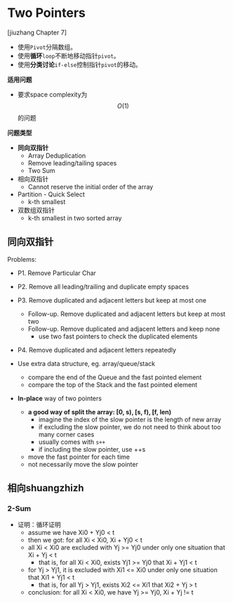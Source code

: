 <extoc></extoc>

# Two Pointers

[jiuzhang Chapter 7]

- 使用`Pivot`分隔数组。
- 使用**循环**`loop`不断地移动指针`pivot`。
- 使用**分类讨论**`if-else`控制指针`pivot`的移动。

__适用问题__

- 要求space complexity为$$O(1)$$的问题

__问题类型__

- **同向双指针**
    - Array Deduplication
    - Remove leading/tailing spaces
    - Two Sum
- 相向双指针
    - Cannot reserve the initial order of the array
- Partition - Quick Select
    - k-th smallest
- 双数组双指针
    - k-th smallest in two sorted array

    

## 同向双指针 

Problems:

- P1. Remove Particular Char    
- P2. Remove all leading/trailing and duplicate empty spaces
- P3. Remove duplicated and adjacent letters but keep at most one
    - Follow-up. Remove duplicated and adjacent letters but keep at most two
    - Follow-up. Remove duplicated and adjacent letters and keep none
        - use two fast pointers to check the duplicated elements
- P4. Remove duplicated and adjacent letters repeatedly

- Use extra data structure, eg. array/queue/stack
    - compare the end of the Queue and the fast pointed element
    - compare the top of the Stack and the fast pointed element
- **In-place** way of two pointers
    - **a good way of split the array: [0, s), [s, f), [f, len)**
        - imagine the index of the slow pointer is the length of new array
        - if excluding the slow pointer, we do not need to think about too many corner cases
        - usually comes with `s++`
        - if including the slow pointer, use ++s
    - move the fast pointer for each time
    - not necessarily move the slow pointer
    
## 相向shuangzhizh

### 2-Sum

- 证明：循环证明
    - assume we have Xi0 + Yj0 < t
    - then we got: for all Xi < Xi0, Xi + Yj0 < t
    - all Xi < Xi0 are excluded with Yj >= Yj0 under only one situation that Xi + Yj < t
        - that is, for all Xi < Xi0, exists Yj1 >= Yj0 that Xi + Yj1 < t
    - for Yj > Yj1, it is excluded with Xi1 <= Xi0 under only one situation that Xi1 + Yj1 < t
        - that is, for all Yj > Yj1, exists Xi2 <= Xi1 that Xi2 + Yj > t
    - conclusion: for all Xi < Xi0, we have Yj >= Yj0, Xi + Yj != t
    
    
    